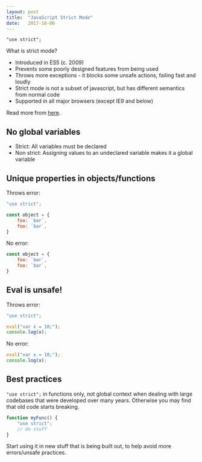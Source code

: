```yaml
---
layout: post
title:  "JavaScript Strict Mode"
date:   2017-10-06
---
```


```
"use strict";
```

What is strict mode?
* Introduced in ES5 (c. 2009)
* Prevents some poorly designed features from being used
* Throws more exceptions - it blocks some unsafe actions, failing fast and loudly
* Strict mode is not a subset of javascript, but has different semantics from normal code
* Supported in all major browsers (except IE9 and below)

Read more from [here](https://www.nczonline.net/blog/2012/03/13/its-time-to-start-using-javascript-strict-mode/).

## No global variables

* Strict: All variables must be declared
* Non strict: Assigning values to an undeclared variable makes it a global variable

## Unique properties in objects/functions

Throws error:
```js
"use strict";

const object = {
    foo: `bar`,
    foo: `bar`,
}
```

No error:
```js
const object = {
    foo: `bar`,
    foo: `bar`,
}
```

## Eval is unsafe!

Throws error:
```js
"use strict";

eval("var x = 10;");
console.log(x);
```

No error:
```js
eval("var x = 10;");
console.log(x);
```

## Best practices

`"use strict";` in functions only, not global context when dealing with large codebases
that were developed over many years. Otherwise you may find that old code starts breaking.

```js
function myFunc() {
    "use strict";
    // do stuff
}
```

Start using it in new stuff that is being built out, to help avoid more errors/unsafe practices.



